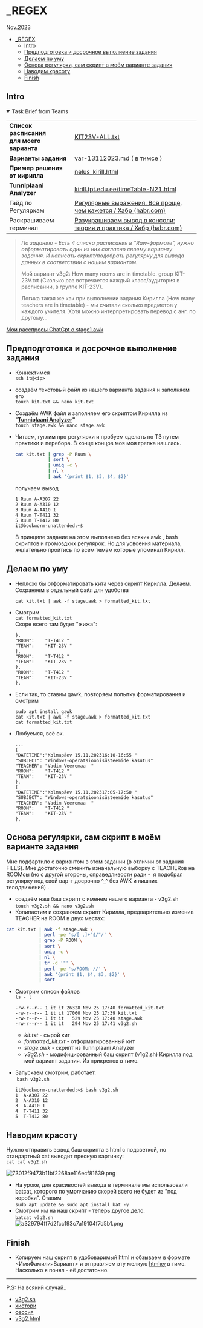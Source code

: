 # \_REGEX
Nov.2023
- [\_REGEX](#_regex)
  - [Intro](#intro)
  - [Предподготовка и досрочное выполнение задания](#предподготовка-и-досрочное-выполнение-задания)
  - [Делаем по уму](#делаем-по-уму)
  - [Основа регулярки, сам скрипт в моём варианте задания](#основа-регулярки-сам-скрипт-в-моём-варианте-задания)
  - [Наводим красоту](#наводим-красоту)
  - [Finish](#finish)

## Intro
<details open><summary>Task Brief from Teams</summary>

|                                                   |                                                                                                                              |
| ------------------------------------------------- | ---------------------------------------------------------------------------------------------------------------------------- |
| **Список расписания**  <br>**для моего варианта** | [KIT23V-ALL.txt](_rsrc/KIT23V-ALL.txt)                                                                                 |
| **Варианты задания**                              | var-13112023.md ( в тимсе )                                                                                                  |
| **Пример решения от кирилла**                     | [nelus\_kirill.html](_rsrc/nelus_kirill.html)                                                                          |
| **Tunniplaani Analyzer**                          | [kirill.tpt.edu.ee/timeTable-N21.html](http://kirill.tpt.edu.ee/timeTable-N21.html)                                          |
| Гайд по Регуляркам                                | [Регулярные выражения. Всё проще, чем кажется / Хабр (habr.com)](https://habr.com/ru/articles/567106/)                       |
| Раскрашиваем терминал                             | [Разукрашиваем вывод в консоли: теория и практика / Хабр (habr.com)](https://habr.com/ru/companies/macloud/articles/558316/) |

</details>

> _По заданию - Есть 4 списка расписания в "Raw-формате", нужно отформатировать один из них согласно своему варианту задания. И написать скрипт/подобрать регулярку для вывода данных в соответствии  с нашим вариантом._
> 
> Мой вариант v3g2: How many rooms are in timetable. group KIT-23V.txt (Сколько раз встречается каждый класс/аудитория в расписании, в группе KIT-23V).
> 
> Логика такая же как при выполнении задания Кирилла (How many teachers are in timetable) - мы считали сколько предметов у каждого учителя. Хотя можно интерпретировать перевод с анг. по другому...

[Мои расспросы ChatGpt о stage1.awk](_rsrc/aboutScripts.md)



## Предподготовка и досрочное выполнение задания

- Коннектимся  
    `ssh it@<ip>`
    
- создаём текстовый файл из нашего варианта задания и заполняем его  
    `touch kit.txt && nano kit.txt`
    
- Создаём AWK файл и заполняем его скриптом Кирилла из "**[Tunniplaani Analyzer](http://kirill.tpt.edu.ee/timeTable-N21.html)"**  
    `touch stage.awk && nano stage.awk`
    
- Читаем, гуглим про регулярки и пробуем сделать по ТЗ путем практики и перебора. В конце концов моя моя грепка нашлась.
    
    ```bash
    cat kit.txt | grep -P Ruum \
                | sort \
                | uniq -c \
                | nl \
                | awk '{print $1, $3, $4, $2}'
    ```
    
    получаем вывод
    
    ```text
    1 Ruum A-A307 22
    2 Ruum A-A310 12
    3 Ruum A-A410 1
    4 Ruum T-T411 32
    5 Ruum T-T412 80
    it@bookworm-unattended:~$
    ```
    
    В принципе задание на этом выполнено без всяких awk , bash скриптов и громоздких регулярок. Но для усвоения материала, желательно пройтись по всем темам которые упоминал Кирилл.
    

## Делаем по уму

- Неплохо бы отформатировать кита через скрипт Кирилла. Делаем. Сохраняем в отдельный файл для удобства
    
    `cat kit.txt | awk -f stage.awk > formatted_kit.txt`
    
- Cмотрим  
    `cat formatted_kit.txt`  
    Скоре всего там будет "жижа":
    
    ```text
    },
    "ROOM":    "T-T412 "
    "TEAM":    "KIT-23V "
    },
    "ROOM":    "T-T412 "
    "TEAM":    "KIT-23V "
    },
    "ROOM":    "T-T412 "
    "TEAM":    "KIT-23V "
    },
    ```
    
- Если так, то ставим gawk, повторяем попытку форматирования и смотрим
    
    `sudo apt install gawk`  
    `cat kit.txt | awk -f stage.awk > formatted_kit.txt`  
    `cat formatted_kit.txt`
    
- Любуемся, всё ок.
    
    ```text
    ...
    {
    "DATETIME":"Kolmapäev 15.11.202316:10-16:55 "
    "SUBJECT": "Windows-operatsioonisüsteemide kasutus"
    "TEACHER": "Vadim Veeremaa  "
    "ROOM":    "T-T412 "
    "TEAM":    "KIT-23V "
    },
    {
    "DATETIME":"Kolmapäev 15.11.202317:05-17:50 "
    "SUBJECT": "Windows-operatsioonisüsteemide kasutus"
    "TEACHER": "Vadim Veeremaa  "
    "ROOM":    "T-T412 "
    "TEAM":    "KIT-23V "
    },
    ```
    

## Основа регулярки, сам скрипт в моём варианте задания

Мне подфартило с вариантом в этом задании (в отличии от задания FILES). Мне достаточно сменить изначальную выборку с TEACHERов на ROOMсы (но с другой стороны, справедливости ради -  я подобрал регулярку под свой вар-т досрочно ^\_^ без AWK и лишних телодвижений) .

- создаём наш баш скрипт с именем нашего варианта - v3g2.sh  
    `touch v3g2.sh && nano v3g2.sh`
- Копипастим и сохраняем скрипт Кирилла, предварительно изменив TEACHER на ROOM в двух местах:

```bash
cat kit.txt | awk -f stage.awk \
            | perl -pe 's/[ ,]+"$/"/' \
            | grep -P ROOM \
            | sort \
            | uniq -c \
            | nl \
            | tr -d '"' \
            | perl -pe 's/ROOM: //' \
            | awk '{print $1, $4, $3, $2}' \
            | sort
```

- Смотрим список файлов  
    `ls - l`
    
    ```text
    -rw-r--r-- 1 it it 26328 Nov 25 17:40 formatted_kit.txt
    -rw-r--r-- 1 it it 17060 Nov 25 17:39 kit.txt
    -rw-r--r-- 1 it it   529 Nov 25 17:40 stage.awk
    -rw-r--r-- 1 it it   294 Nov 25 17:41 v3g2.sh
    ```
    
    - *kit.txt* - сырой кит
    - *formatted\_kit.txt* - отформатированный кит
    - *stage.awk* - скрипт из Tunniplaani Analyzer
    - *v3g2.sh* - модифицированный баш скрипт (v1g2.sh) Кирилла под мой вариант задания. Из прикрепов в тимс.
- Запускаем смотрим, работает.  
     `bash v3g2.sh`
    
    ```text
    it@bookworm-unattended:~$ bash v3g2.sh
    1  A-A307 22
    2  A-A310 12
    3  A-A410 1
    4  T-T411 32
    5  T-T412 80
    ```
    

## Наводим красоту

Нужно отправить вывод баш скрипта в html с подсветкой, но стандартный cat выводит пресную картинку:  
`cat cat v3g2.sh`

![73012f9473b11bf2268ae116ecf81639.png](_rsrc/73012f9473b11bf2268ae116ecf81639.png)

- На уроке, для красивостей вывода в терминале мы использовали batcat, которого по умолчанию скорей всего не будет из "под коробки". Cтавим  
    `sudo apt update && sudo apt install bat -y`
- Смотрим им на наш скрипт - теперь другое дело.  
    `batcat v3g2.sh`  
    ![a329794ff7d2fcc193c7a19104f7d5b1.png](_rsrc/a329794ff7d2fcc193c7a19104f7d5b1.png)

## Finish

- Копируем наш скрипт в удобоваримый html и обзываем в формате &lt;ИмяФамилияВариант&gt; и отправляем эту мелкую [htmlку](https://xprgclr.github.io/tpt/bash.html) в тимс. Насколько я понял - её достаточно.

***

P.S: На всякий случай..
- [v3g2.sh](_rsrc/v3g2.sh)
- [хистори](_rsrc/v3g2_hist.txt)
- [сессия]()
- [v3g2.html](https://xprgclr.github.io/tpt/bash.html)

